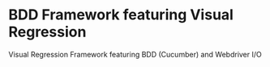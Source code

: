 # BDD Framework featuring Visual Regression
 Visual Regression Framework featuring BDD (Cucumber) and Webdriver I/O
